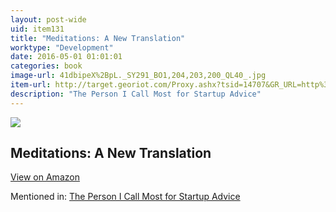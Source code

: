 ```yaml
---
layout: post-wide
uid: item131
title: "Meditations: A New Translation"
worktype: "Development"
date: 2016-05-01 01:01:01
categories: book
image-url: 41dbipeX%2BpL._SY291_BO1,204,203,200_QL40_.jpg
item-url: http://target.georiot.com/Proxy.ashx?tsid=14707&GR_URL=http%3A%2F%2Fwww.amazon.com%2FMeditations-New-Translation-Marcus-Aurelius%2Fdp%2F0812968255%2F
description: "The Person I Call Most for Startup Advice"
---
```

<a href="http://target.georiot.com/Proxy.ashx?tsid=14707&GR_URL=http%3A%2F%2Fwww.amazon.com%2FMeditations-New-Translation-Marcus-Aurelius%2Fdp%2F0812968255%2F" target="blank"><img src="../../../../img/thumbs/41dbipeX%2BpL._SY291_BO1,204,203,200_QL40_.jpg" class="prod-img"></a>
<h2>Meditations: A New Translation</h2>
<p><a class="btn btn-primary" href="http://target.georiot.com/Proxy.ashx?tsid=14707&GR_URL=http%3A%2F%2Fwww.amazon.com%2FMeditations-New-Translation-Marcus-Aurelius%2Fdp%2F0812968255%2F" target="blank">View on Amazon</a><p>
<p>Mentioned in: <a href="http://fourhourworkweek.com/2015/08/18/the-evolutionary-angel-naval-ravikant/" target="blank">The Person I Call Most for Startup Advice</a></p>
